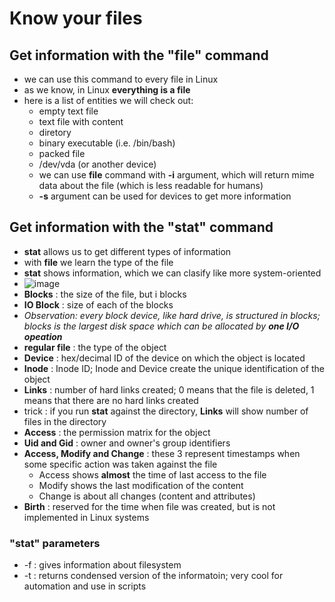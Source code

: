 # Know your files

## Get information with the "file" command
* we can use this command to every file in Linux
* as we know, in Linux **everything is a file**
* here is a list of entities we will check out:
    * empty text file
    * text file with content
    * diretory
    * binary executable (i.e. /bin/bash)
    * packed file
    * /dev/vda (or another device)
  * we can use **file** command with **-i** argument, which will return mime data about the file (which is less readable for humans)
  * **-s** argument can be used for devices to get more information

## Get information with the "stat" command
* **stat** allows us to get different types of information
* with **file** we learn the type of the file
* **stat** shows information, which we can clasify like more system-oriented
* ![image](https://github.com/bogdandragosvasile/UTCN_summer_2023/assets/36898665/fba85208-e72e-47ce-9f7e-66556b6253e2)
* **Blocks** : the size of the file, but i blocks
* **IO Block** : size of each of the blocks
* _Observation: every block device, like hard drive, is structured in blocks; blocks is the largest disk space which can be allocated by **one I/O opeation**_
* **regular file** : the type of the object
* **Device** : hex/decimal ID of the device on which the object is located
* **Inode** : Inode ID; Inode and Device create the unique identification of the object
* **Links** : number of hard links created; 0 means that the file is deleted, 1 means that there are no hard links created
* trick : if you run **stat** against the directory, **Links** will show number of files in the directory
* **Access** : the permission matrix for the object
* **Uid and Gid** : owner and owner's group identifiers
* **Access, Modify and Change** : these 3 represent timestamps when some specific action was taken against the file
    * Access shows **almost** the time of last access to the file
    * Modify shows the last modification of the content
    * Change is about all changes (content and attributes)
* **Birth** : reserved for the time when file was created, but is not implemented in Linux systems

### "stat" parameters
* -f : gives information about filesystem
* -t : returns condensed version of the informatoin; very cool for automation and use in scripts
